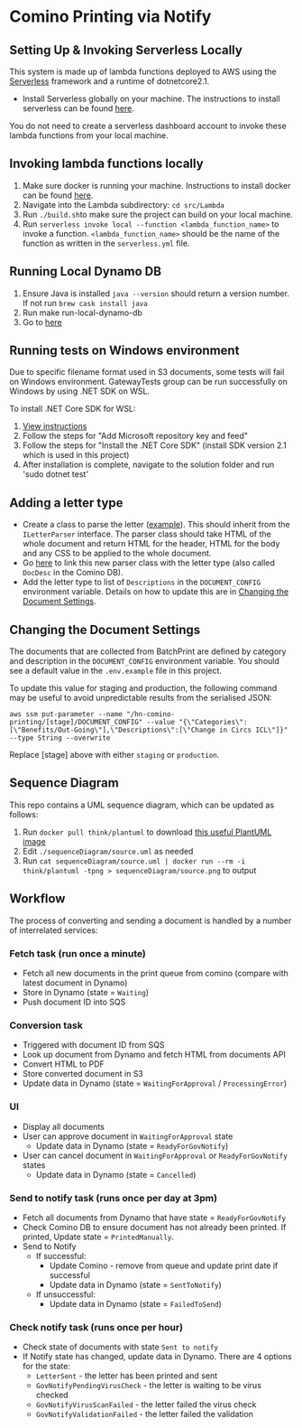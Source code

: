 # Comino Printing via Notify

## Setting Up & Invoking Serverless Locally

This system is made up of lambda functions deployed to AWS using the [Serverless](https://serverless.com/) framework and a runtime of dotnetcore2.1.

- Install Serverless globally on your machine. The instructions to install serverless can be found [here](https://serverless.com/framework/docs/getting-started/).

You do not need to create a serverless dashboard account to invoke these lambda functions from your local machine.

## Invoking lambda functions locally

1. Make sure docker is running your machine. Instructions to install docker can be found [here](https://docs.docker.com/get-docker/).
2. Navigate into the Lambda subdirectory: `cd src/Lambda`
3. Run `./build.sh`to make sure the project can build on your local machine.
4. Run `serverless invoke local --function <lambda_function_name>` to invoke a function. `<lambda_function_name>` should be the name of the function as written in the `serverless.yml` file.

## Running Local Dynamo DB

1. Ensure Java is installed `java --version` should return a version number. If not run `brew cask install java`
2. Run make run-local-dynamo-db
3. Go to [here](http://localhost:8001/)

## Running tests on Windows environment
Due to specific filename format used in S3 documents, some tests will fail on Windows environment. GatewayTests group can be run successfully on Windows by using .NET SDK on WSL.

To install .NET Core SDK for WSL:
1. [View instructions](https://docs.microsoft.com/en-us/dotnet/core/install/linux-package-manager-ubuntu-1910)
  2. Follow the steps for "Add Microsoft repository key and feed"
  3. Follow the steps for "Install the .NET Core SDK" (install SDK version 2.1 which is used in this project)
3. After installation is complete, navigate to the solution folder and run 'sudo dotnet test'

## Adding a letter type
- Create a class to parse the letter ([example](src/Usecases/UntestedParsers/ChangesInCircsICL.cs)). This should inherit from the `ILetterParser` interface. The parser class should take HTML of the whole document and return HTML for the header, HTML for the body and any CSS to be applied to the whole document.
- Go [here](src/Usecases/ParserLookup.cs) to link this new parser class with the letter type (also called `DocDesc` in the Comino DB).
- Add the letter type to list of `Descriptions` in the `DOCUMENT_CONFIG` environment variable. Details on how to update this are in [Changing the Document Settings](#changing-the-document-settings).

## Changing the Document Settings

The documents that are collected from BatchPrint are defined by category and description in the `DOCUMENT_CONFIG` environment variable. You should see a default value in the `.env.example` file in this project.

To update this value for staging and production, the following command may be useful to avoid unpredictable results from the serialised JSON:

```
aws ssm put-parameter --name "/hn-comino-printing/[stage]/DOCUMENT_CONFIG" --value "{\"Categories\":[\"Benefits/Out-Going\"],\"Descriptions\":[\"Change in Circs ICL\"]}" --type String --overwrite
```

Replace [stage] above with either `staging` or `production`.

## Sequence Diagram

This repo contains a UML sequence diagram, which can be updated as follows:

1. Run `docker pull think/plantuml` to download [this useful PlantUML image](https://hub.docker.com/r/think/plantuml/)
2. Edit `./sequenceDiagram/source.uml` as needed
3. Run `cat sequenceDiagram/source.uml | docker run --rm -i think/plantuml -tpng > sequenceDiagram/source.png` to output

## Workflow

The process of converting and sending a document is handled by a number of interrelated services:

### Fetch task (run once a minute)

- Fetch all new documents in the print queue from comino (compare with latest document in Dynamo)
- Store in Dynamo (state = `Waiting`)
- Push document ID into SQS

### Conversion task

- Triggered with document ID from SQS
- Look up document from Dynamo and fetch HTML from documents API
- Convert HTML to PDF
- Store converted document in S3
- Update data in Dynamo (state = `WaitingForApproval` / `ProcessingError`)

### UI

- Display all documents
- User can approve document in `WaitingForApproval` state
  - Update data in Dynamo (state = `ReadyForGovNotify`)
- User can cancel document in `WaitingForApproval` or `ReadyForGovNotify` states
  - Update data in Dynamo (state = `Cancelled`)

### Send to notify task (runs once per day at 3pm)

- Fetch all documents from Dynamo that have state = `ReadyForGovNotify`
- Check Comino DB to ensure document has not already been printed. If printed, Update state = `PrintedManually`.
- Send to Notify
  - If successful:
    - Update Comino - remove from queue and update print date if successful
    - Update data in Dynamo (state = `SentToNotify`)
  - If unsuccessful:
    - Update data in Dynamo (state = `FailedToSend`)

### Check notify task (runs once per hour)

- Check state of documents with state `Sent to notify`
- If Notify state has changed, update data in Dynamo. There are 4 options for the state:
  - `LetterSent` - the letter has been printed and sent
  - `GovNotifyPendingVirusCheck` - the letter is waiting to be virus checked
  - `GovNotifyVirusScanFailed` - the letter failed the virus check
  - `GovNotifyValidationFailed` - the letter failed the validation
